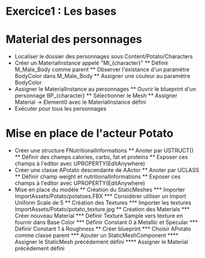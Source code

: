 # Exercice1 : Les bases

# Material des personnages
* Localiser le dossier des personnages sous Content/Potato/Characters
* Créer un MaterialInstance appelé "MI_{character}"
** Définir M_Male_Body comme parent
** Observer l'existance d'un paramètre BodyColor dans M_Male_Body
** Assigner une couleur au paramètre BodyColor
* Assigner le MaterialInstance au personnages
** Ouvrir le blueprint d'un personnage BP_{character}
** Sélectionner le Mesh
** Assigner Material -> Element0 avec le MaterialInstance défini
* Exécuter pour tous les personnages

# Mise en place de l'acteur Potato
* Créer une structure FNutritionalInformations
** Anoter par USTRUCT()
** Définir des champs calories, carbs, fat et proteins
** Exposer ces champs à l'editor avec UPROPERTY(EditAnywhere)
* Créer une classe APotato descendante de AActor
** Anoter par UCLASS
** Définir champ weight et nutritionalInformations
** Exposer ces champs à l'editor avec UPROPERTY(EditAnywhere)
* Mise en place du modèle
** Création du StaticMeshes
*** Importer ImportAssets/Potato/potatoes.FBX
*** Considérer utiliser un Import Uniform Scale de 5
** Création des Textures
*** Importer les textures ImportAssets/Potato/potato_texture.jpg
** Création des Materials
*** Créer nouveau Material 
*** Définir Texture Sample vers texture en fournir dans Base Color
*** Définir Constant 0 à Metallic et Specular
*** Définir Constant 1 à Roughness
** Créer blueprint
*** Choisir APotato comme classe parent
*** Ajouter un StaticMeshComponent
**** Assigner le StaticMesh précédement défini
**** Assigner le Material précédement défini 
